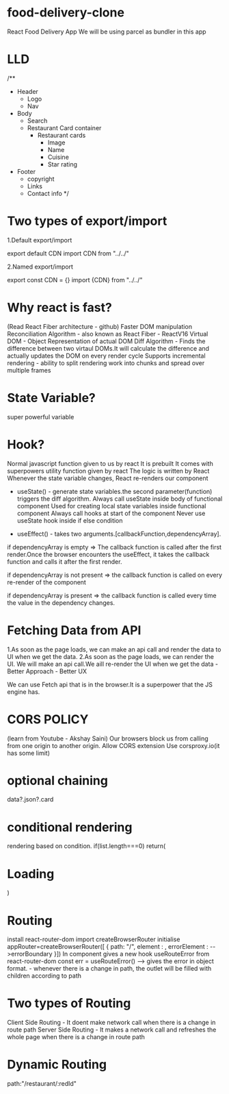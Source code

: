 # food-delivery-clone

React Food Delivery App
We will be using parcel as bundler in this app

# LLD

/\*\*

- Header
  - Logo
  - Nav
- Body
  - Search
  - Restaurant Card container
    - Restaurant cards
      - Image
      - Name
      - Cuisine
      - Star rating
- Footer
  - copyright
  - Links
  - Contact info
    \*/

# Two types of export/import

1.Default export/import

export default CDN
import CDN from "../../"

2.Named export/import

export const CDN = {}
import {CDN} from "../../"

# Why react is fast?

(Read React Fiber architecture - github)
Faster DOM manipulation
Reconciliation Algorithm - also known as React Fiber - ReactV16
Virtual DOM - Object Representation of actual DOM
Diff Algorithm - Finds the difference between two virtaul DOMs.It will calculate the difference and actually updates the DOM on every render cycle
Supports incremental rendering - ability to split rendering work into chunks and spread over multiple frames

# State Variable?

super powerful variable

# Hook?

Normal javascript function given to us by react
It is prebuilt
It comes with superpowers
utility function given by react
The logic is written by React
Whenever the state variable changes, React re-renders our component

- useState() - generate state variables.the second parameter(function) triggers the diff algorithm.
  Always call useState inside body of functional component
  Used for creating local state variables inside functional component
  Always call hooks at start of the component
  Never use useState hook inside if else condition

- useEffect() - takes two arguments.[callbackFunction,dependencyArray].

if dependencyArray is empty => The callback function is called after the first render.Once the browser encounters the useEffect, it takes the callback function and calls it after the first render.

if dependencyArray is not present => the callback function is called on every re-render of the component

if dependencyArray is present => the callback function is called every time the value in the dependency changes.

# Fetching Data from API

1.As soon as the page loads, we can make an api call and render the data to UI when we get the data.
2.As soon as the page loads, we can render the UI. We will make an api call.We aill re-render the UI when we get the data - Better Approach - Better UX

We can use Fetch api that is in the browser.It is a superpower that the JS engine has.

# CORS POLICY

(learn from Youtube - Akshay Saini)
Our browsers block us from calling from one origin to another origin.
Allow CORS extension
Use corsproxy.io(it has some limit)

# optional chaining

data?.json?.card

# conditional rendering

rendering based on condition.
if(list.length===0) return(<h1>Loading</h1>)

# Routing

install react-router-dom
import createBrowserRouter
initialise appRouter=createBrowserRouter([
{
path: "/",
element : <AppLayout/>,
errorElement : <Error/> -->errorBoundary
}])
In <Error/> component gives a new hook
useRouteError from react-router-dom
const err = useRouteError() --> gives the error in object format.
<Outlet/> - whenever there is a change in path, the outlet will be filled with children according to path

# Two types of Routing

Client Side Routing - It doent make network call when there is a change in route path
Server Side Routing - It makes a network call and refreshes the whole page when there is a change in route path

# Dynamic Routing

path:"/restaurant/:redId"
